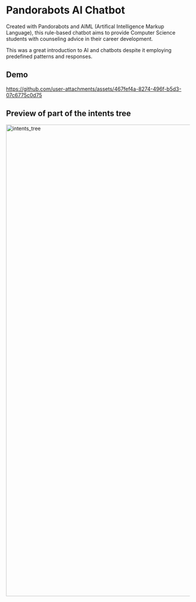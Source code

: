 # Pandorabots AI Chatbot
Created with Pandorabots and AIML (Artifical Intelligence Markup Language), this rule-based chatbot aims to provide Computer Science students with counseling advice in their career development.

This was a great introduction to AI and chatbots despite it employing predefined patterns and responses.
<br/>

## Demo
https://github.com/user-attachments/assets/467fef4a-8274-496f-b5d3-07c6775c0d75

## Preview of part of the intents tree
<img width="1290" alt="intents_tree" src="https://github.com/user-attachments/assets/662d139a-5998-4439-a3da-93e1e801c5dd">

